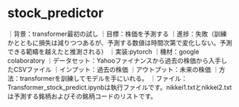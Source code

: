 # stock_predictor
｜背景：transformer最初の試し
｜目標：株価を予測する
｜進捗：失敗（訓練かとともに損失は減りつつあるが、予測する数値は時間次第で変化しない。予測できる範疇を越えたと推測される）
｜実装:pytorch
｜機材：google colaboratory
｜データセット：Yahooファイナンスから過去の株価から入手したCSVファイル
｜インプット：過去の株価
｜アウトプット：未来の株価
｜方法：transformerを訓練してモデルを手にいれる。
｜ファイル：Transformer_stock_predict.ipynbは執行ファイルです。nikkei1.txtとnikkei2.txtは予測する銘柄およびその銘柄コードのリストです。
